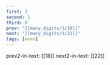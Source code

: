 ```yaml
---
first: 3
second: 2
third: 0
prev: "[[many_digits/3/19]]"
next: "[[many_digits/3/21]]"
tags: [even]
---
```

prev2-in-text: [[18]]
next2-in-text: [[22]]
